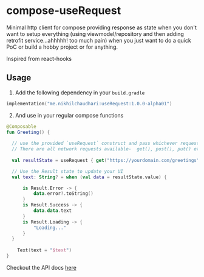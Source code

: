 # compose-useRequest
Minimal http client for compose providing response as state when you don't want to setup everything (using viewmodel/repository and then adding retrofit  service...ahhhhh! too much pain) when you just want to do a quick PoC or build a hobby project or for anything.

Inspired from react-hooks


## Usage

1. Add the following dependency in your `build.gradle`

```kotlin
implementation("me.nikhilchaudhari:useRequest:1.0.0-alpha01")
```

2. And use in your regular compose functions

```kotlin
@Composable
fun Greeting() {
  
  // use the provided `useRequest` construct and pass whichever request you want. This returns the response as a state.
  // There are all network requests available-  get(), post(), put() etc.
  
  val resultState = useRequest { get("https://yourdomain.com/greetings") }

  // Use the Result state to update your UI
  val text: String? = when (val data = resultState.value) {

      is Result.Error -> {
          data.error?.toString()
      }
      is Result.Success -> {
          data.data.text
      }
      is Result.Loading -> {
          "Loading..."
      }
  }
    
    Text(text = "$text")
}
```

Checkout the API docs [here](https://javadoc.io/doc/me.nikhilchaudhari/userequest/latest/me/nikhilchaudhari/userequest/UseRequestKt.html) 

